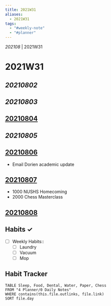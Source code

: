 ```yaml
---
title: 2021W31
aliases:
  - 2021W31
tags:
  - "#weekly-note"
  - "#planner"
---
```


*202108* | 2021W31

# 2021W31

## *20210802*

## *20210803*

## [20210804](0-Daily-Notes/20210804.md)

## *20210805*

## [20210806](0-Daily-Notes/20210806.md)

* Email Dorien academic update

## [20210807](0-Daily-Notes/20210807.md)

* 1000 NUSHS Homecoming
* 2000 Chess Masterclass

## [20210808](0-Daily-Notes/20210808.md)

## Habits ✓

* [ ] Weekly Habits::
  * [ ] Laundry
  * [ ] Vacuum
  * [ ] Mop

## Habit Tracker

````dataview
TABLE Sleep, Food, Dental, Water, Paper, Chess
FROM "4 Planner/0 Daily Notes"
WHERE contains(this.file.outlinks, file.link)
SORT file.day
````
